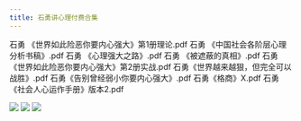 ```yaml
---
title: 石勇讲心理付费合集
---
```

石勇 《世界如此险恶你要内心强大》第1册理论.pdf
石勇 《中国社会各阶层心理分析书稿》.pdf
石勇 《心理强大之路》.pdf
石勇 《被遮蔽的真相》.pdf
石勇《世界如此险恶你要内心强大》第2册实战.pdf
石勇《世界越来越狠，但完全可以战胜》.pdf
石勇《告别曾经弱小你要内心强大》.pdf
石勇《格商》X.pdf
石勇《社会人心运作手册》版本2.pdf

![](https://cdn.jsdelivr.net/gh/cwenan/blog.img/202311072118162.png)
![](https://cdn.jsdelivr.net/gh/cwenan/blog.img/202311072119046.png)
![](https://cdn.jsdelivr.net/gh/cwenan/blog.img/202311072135740.png)